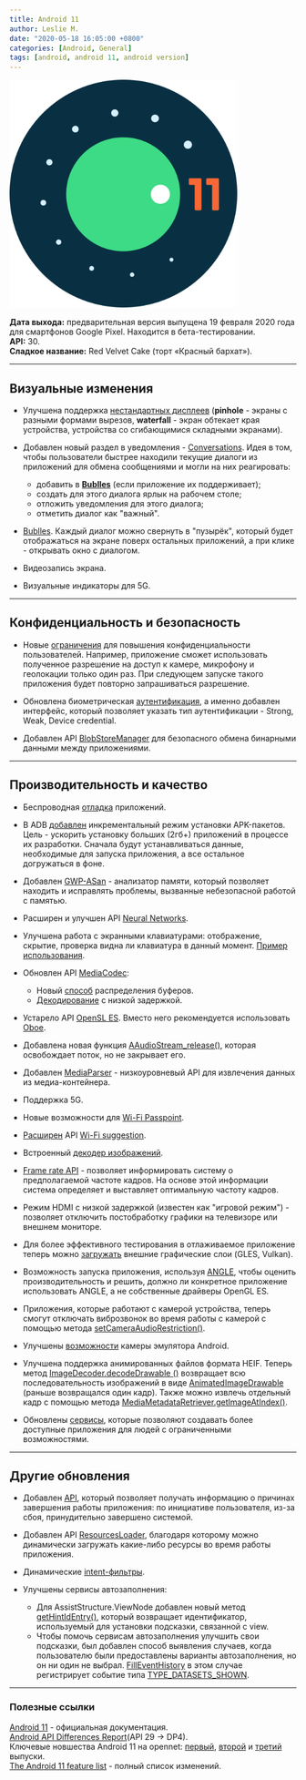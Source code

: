 ```yaml
---
title: Android 11
author: Leslie M.
date: "2020-05-18 16:05:00 +0800"
categories: [Android, General]
tags: [android, android 11, android version]
---
```


<img src="/assets/img/posts/android-version/android-11.png" alt="demo header" height="400"/>

**Дата выхода:** предварительная версия выпущена 19 февраля 2020 года для смартфонов Google Pixel. Находится в бета-тестировании.  
**API:** 30.  
**Сладкое название:** Red Velvet Cake (торт «Красный бархат»).

***

## Визуальные изменения

- Улучшена поддержка [нестандартных дисплеев][1-support display] (**pinhole** - экраны с разными формами вырезов, **waterfall** -  экран обтекает края устройства, устройства со сгибающимися складными экранами).

- Добавлен новый раздел в уведомления - [Conversations][2-conversations]. Идея в том, чтобы пользователи быстрее находили текущие диалоги из приложений для обмена сообщениями и могли на них реагировать:
  - добавить в [**Bublles**][3-bubbles] (если приложение их поддерживает);
  - создать для этого диалога ярлык на рабочем столе;
  - отложить уведомления для этого диалога;
  - отметить диалог как "важный".

- [Bublles][3-bubbles]. Каждый диалог можно свернуть в "пузырёк", который будет отображаться на экране поверх остальных приложений, а при клике - открывать окно с диалогом.

- Видеозапись экрана.

- Визуальные индикаторы для 5G.

***

## Конфиденциальность и безопасность

- Новые [ограничения][4-privacy] для повышения конфиденциальности пользователей. Например, приложение сможет использовать полученное разрешение на доступ к камере, микрофону и геолокации только один раз. При следующем запуске такого приложения будет повторно запрашиваться разрешение.

- Обновлена биометрическая [аутентификация][5-biometric-auth], а именно добавлен интерфейс, который позволяет указать тип аутентификации - Strong, Weak, Device credential.

- Добавлен API [BlobStoreManager][6-blob] для безопасного обмена бинарными данными между приложениями.

***

## Производительность и качество

- Беспроводная [отладка][7-wireless-adb] приложений.

- В ADB [добавлен][8-incremental] инкрементальный режим установки APK-пакетов. Цель - ускорить установку больших (2гб+) приложений в процессе их разработки. Сначала будут устанавливаться данные, необходимые для запуска приложения, а все остальное догружаться в фоне.

- Добавлен [GWP-ASan][9-gwp-asan] - анализатор памяти, который позволяет находить и исправлять проблемы, вызванные небезопасной работой с памятью.

- Расширен и улучшен API [Neural Networks][10-neuralnetworks].

- Улучшена работа с экранными клавиатурами: отображение, скрытие, проверка видна ли клавиатура в данный момент. [Пример использования][11-WindowInsetsAnimation].

- Обновлен API [MediaCodec][12-media]:
  - Новый [способ][13-buffers] распределения буферов.
  - [Декодирование][14-decoding] с низкой задержкой.

- Устарело API [OpenSL ES][15-opensl]. Вместо него рекомендуется использовать [Oboe][16-oboe].

- Добавлена новая функция [AAudioStream_release()][17-AAudioStream], которая освобождает поток, но не закрывает его.

- Добавлен [MediaParser][18-media-parser] - низкоуровневый API для извлечения данных из медиа-контейнера.

- Поддержка 5G.

- Новые возможности для [Wi-Fi Passpoint][19-wifi-passpoint].

- [Расширен][20-wifi-suggestion] API [Wi-Fi suggestion][21-wifi-suggest].

- Встроенный [декодер изображений][22-image-decoder].

- [Frame rate API][23-frame-rate] - позволяет информировать систему о предполагаемой частоте кадров. На основе этой информации система определяет и выставляет оптимальную частоту кадров.

- Режим HDMI с низкой задержкой (известен как "игровой режим") - позволяет отключить постобработку графики на телевизоре или внешнем мониторе.

- Для более эффективного тестирования в отлаживаемое приложение теперь можно [загружать][24-graphics-layer] внешние графические слои (GLES, Vulkan).

- Возможность запуска приложения, используя [ANGLE][25-angle], чтобы оценить производительность и решить, должно ли конкретное приложение использовать ANGLE, а не собственные драйверы OpenGL ES.

- Приложения, которые работают с камерой устройства, теперь смогут отключать виброзвонок во время работы с камерой с помощью метода [setCameraAudioRestriction()][26-camera-audio].

- Улучшены [возможности][27-camera-emulator] камеры эмулятора Android.

- Улучшена поддержка анимированных файлов формата HEIF. Теперь метод [ImageDecoder.decodeDrawable ()][28-image-decoder] возвращает всю последовательность изображений в виде [AnimatedImageDrawable][29-animated-drawable] (раньше возвращался один кадр). Также можно извлечь отдельный кадр с помощью метода [MediaMetadataRetriever.getImageAtIndex()][30-media-metadata].

- Обновлены [сервисы][31-accessibility], которые позволяют создавать более доступные приложения для людей с ограниченными возможностями.

***

## Другие обновления

- Добавлен [API][32-activity-manager], который позволяет получать информацию о причинах завершения работы приложения: по инициативе пользователя, из-за сбоя, принудительно завершено системой.

- Добавлен API [ResourcesLoader][33-resources-loader], благодаря которому можно динамически загружать какие-либо ресурсы во время работы приложения.

- Динамические [intent-фильтры][34-dynamic-intent-filters].

- Улучшены сервисы автозаполнения:
  - Для AssistStructure.ViewNode добавлен новый метод [getHintIdEntry()][35-assist-structure], который возвращает идентификатор, используемый для установки подсказки, связанной с view.
  - Чтобы помочь сервисам автозаполнения улучшить свои подсказки, был добавлен способ выявления случаев, когда пользователю были предоставлены варианты автозаполнения, но он ни один не выбрал. [FillEventHistory][36-fill-event-history] в этом случае регистрирует событие типа [TYPE_DATASETS_SHOWN][37-type-datasets-shown].

***

### Полезные ссылки
[Android 11][1-ref-doc] - официальная документация.  
[Android API Differences Report][2-ref-diff](API 29 -> DP4).  
Ключевые новшества Android 11 на opennet: [первый][3-ref-open1], [второй][4-ref-open2] и [третий][5-ref-open3] выпуски.  
[The Android 11 feature list][6-ref-androidpolice] - полный список изменений.


<!-- Ссылки из текста -->
[1-support display]: https://developer.android.com/guide/topics/display-cutout "developer.android.com"
[2-conversations]: https://developer.android.com/preview/features/conversations "developer.android.com"
[3-bubbles]: https://developer.android.com/guide/topics/ui/bubbles "developer.android.com"
[4-privacy]: https://developer.android.com/preview/privacy "developer.android.com"
[5-biometric-auth]: https://developer.android.com/preview/features#biometric-auth "developer.android.com"
[6-blob]: https://developer.android.com/reference/android/app/blob/BlobStoreManager "developer.android.com"
[7-wireless-adb]: https://developer.android.com/preview/features#wireless-adb "developer.android.com"
[8-incremental]: https://developer.android.com/preview/features#incremental "developer.android.com"
[9-gwp-asan]: https://developer.android.com/ndk/guides/gwp-asan "developer.android.com"
[10-neuralnetworks]: https://developer.android.com/ndk/guides/neuralnetworks "developer.android.com"
[11-WindowInsetsAnimation]: https://github.com/android/user-interface-samples/tree/master/WindowInsetsAnimation "github.com"
[12-media]: https://developer.android.com/preview/features#media "developer.android.com"
[13-buffers]: https://developer.android.com/preview/features#mediacodec-buffers "developer.android.com"
[14-decoding]: https://developer.android.com/preview/features#mediacodec-decoding "developer.android.com"
[15-opensl]: https://developer.android.com/ndk/guides/audio/opensl "developer.android.com"
[16-oboe]: https://github.com/google/oboe "github.com"
[17-AAudioStream]: https://developer.android.com/ndk/reference/group/audio#group___audio_1ga3a3f524d1a36022ff0300699bb0c8f7b "developer.android.com"
[18-media-parser]: https://developer.android.com/reference/android/media/MediaParser "developer.android.com"
[19-wifi-passpoint]: https://developer.android.com/preview/features#wifi-passpoint "developer.android.com"
[20-wifi-suggestion]: https://developer.android.com/preview/features#wifi-suggestion "developer.android.com"
[21-wifi-suggest]: https://developer.android.com/guide/topics/connectivity/wifi-suggest "developer.android.com"
[22-image-decoder]: https://developer.android.com/ndk/guides/image-decoder "developer.android.com"
[23-frame-rate]: https://developer.android.com/guide/topics/media/frame-rate "developer.android.com"
[24-graphics-layer]: https://developer.android.com/preview/features#graphics-debug-layer-injection "developer.android.com"
[25-angle]: https://developer.android.com/preview/features/angle "developer.android.com"
[26-camera-audio]: https://developer.android.com/reference/android/hardware/camera2/CameraDevice#setCameraAudioRestriction(int) "developer.android.com"
[27-camera-emulator]: https://developer.android.com/preview/features#camera-emulator "developer.android.com"
[28-image-decoder]: https://developer.android.com/reference/android/graphics/ImageDecoder#decodeDrawable(android.graphics.ImageDecoder.Source) "developer.android.com"
[29-animated-drawable]: https://developer.android.com/reference/android/graphics/drawable/AnimatedImageDrawable "developer.android.com"
[30-media-metadata]: https://developer.android.com/reference/android/media/MediaMetadataRetriever#getImageAtIndex(int) "developer.android.com"
[31-accessibility]: https://developer.android.com/preview/features#accessibility "developer.android.com"
[32-activity-manager]: https://developer.android.com/reference/kotlin/android/app/ActivityManager#gethistoricalprocessexitreasons "developer.android.com"
[33-resources-loader]: https://developer.android.com/reference/kotlin/android/content/res/loader/ResourcesLoader "developer.android.com"
[34-dynamic-intent-filters]: https://developer.android.com/preview/features#dynamic-intent-filters "developer.android.com"
[35-assist-structure]: https://developer.android.com/reference/android/app/assist/AssistStructure.ViewNode#getHintIdEntry() "developer.android.com"
[36-fill-event-history]: https://developer.android.com/reference/kotlin/android/service/autofill/FillEventHistory "developer.android.com"
[37-type-datasets-shown]: https://developer.android.com/reference/android/service/autofill/FillEventHistory.Event#TYPE_DATASETS_SHOWN "developer.android.com"


<!-- Полезные ссылки -->
[1-ref-doc]: https://developer.android.com/preview/features "developer.android.com"
[2-ref-diff]: https://developer.android.com/sdk/api_diff/r-dp4/changes "developer.android.com"
[3-ref-open1]: https://www.opennet.ru/opennews/art.shtml?num=52403 "opennet.ru"
[4-ref-open2]: https://www.opennet.ru/opennews/art.shtml?num=52572 "opennet.ru"
[5-ref-open3]: https://www.opennet.ru/opennews/art.shtml?num=52801 "opennet.ru"
[6-ref-androidpolice]: https://www.androidpolice.com/2020/06/28/every-new-android-11-feature-changelog/ "androidpolice.com"

